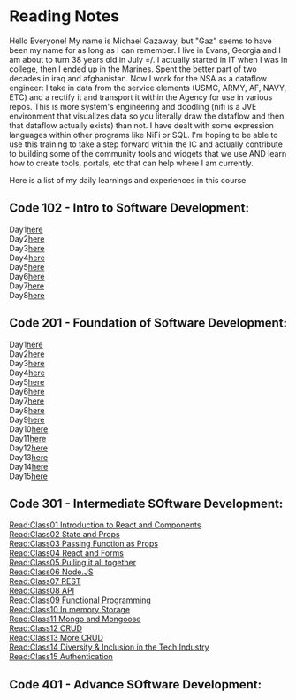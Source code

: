 # Reading Notes

Hello Everyone! My name is Michael Gazaway, but "Gaz" seems to have been my name for as long as I can remember. I live in Evans, Georgia and I am about to turn 38 years old in July =/. I actually started in IT when I was in college, then I ended up in the Marines. Spent the better part of two decades in iraq and afghanistan. Now I work for the NSA as a dataflow engineer: I take in data from the service elements (USMC, ARMY, AF, NAVY, ETC) and a rectify it and transport it within the Agency for use in various repos. This is more system's engineering and doodling (nifi is a JVE environment that visualizes data so you literally draw the dataflow and then that dataflow actually exists) than not. I have dealt with some expression languages within other programs like NiFi or SQL. I'm hoping to be able to use this training to take a step forward within the IC and actually contribute to building some of the community tools and widgets that we use AND learn how to create tools, portals, etc that can help where I am currently.

Here is a list of my daily learnings and experiences in this course

## Code 102 - Intro to Software Development:

Day1[here](https://apokoala.github.io/reading-notes/day1)<br/>
Day2[here](https://apokoala.github.io/reading-notes/day2)<br/>
Day3[here](https://apokoala.github.io/reading-notes/day3)<br/>
Day4[here](https://apokoala.github.io/reading-notes/day4)<br/>
Day5[here](https://apokoala.github.io/reading-notes/day5)<br/>
Day6[here](https://apokoala.github.io/reading-notes/day6)<br/>
Day7[here](https://apokoala.github.io/reading-notes/day7)<br/>
Day8[here](https://apokoala.github.io/reading-notes/day8)<br/>

## Code 201 - Foundation of Software Development:

Day1[here](https://apokoala.github.io/reading-notes/201_day1)<br/>
Day2[here](https://apokoala.github.io/reading-notes/201_day2)<br/>
Day3[here](https://apokoala.github.io/reading-notes/201_day3)<br/>
Day4[here](https://apokoala.github.io/reading-notes/201_day4)<br/>
Day5[here](https://apokoala.github.io/reading-notes/201_day5)<br/>
Day6[here](https://apokoala.github.io/reading-notes/201_day6)<br/>
Day7[here](https://apokoala.github.io/reading-notes/201_day7)<br/>
Day8[here](https://apokoala.github.io/reading-notes/201_day8)<br/>
Day9[here](https://apokoala.github.io/reading-notes/201_day9)<br/>
Day10[here](https://apokoala.github.io/reading-notes/201_day10)<br/>
Day11[here](https://apokoala.github.io/reading-notes/201_day11)<br/>
Day12[here](https://apokoala.github.io/reading-notes/201_day12)<br/>
Day13[here](https://apokoala.github.io/reading-notes/201_day13)<br/>
Day14[here](https://apokoala.github.io/reading-notes/201_day14)<br/>
Day15[here](https://apokoala.github.io/reading-notes/201_day15)<br/>

## Code 301 - Intermediate SOftware Development:

[Read:Class01 Introduction to React and Components](https://apokoala.github.io/reading-notes/301_class01)<br/>
[Read:Class02 State and Props](https://apokoala.github.io/reading-notes/301_class02)<br/>
[Read:Class03 Passing Function as Props](https://apokoala.github.io/reading-notes/301_class03)<br/>
[Read:Class04 React and Forms](https://apokoala.github.io/reading-notes/301_class04)<br/>
[Read:Class05 Pulling it all together](https://apokoala.github.io/reading-notes/301_class05)<br/>
[Read:Class06 Node.JS](https://apokoala.github.io/reading-notes/301_class06)<br/>
[Read:Class07 REST](https://apokoala.github.io/reading-notes/301_class07)<br/>
[Read:Class08 API](https://apokoala.github.io/reading-notes/301_class08)<br/>
[Read:Class09 Functional Programming](https://apokoala.github.io/reading-notes/301_class09)<br/>
[Read:Class10 In memory Storage](https://apokoala.github.io/reading-notes/301_class10)<br/>
[Read:Class11 Mongo and Mongoose](https://apokoala.github.io/reading-notes/301_class11)<br/>
[Read:Class12 CRUD](https://apokoala.github.io/reading-notes/301_class12)<br/>
[Read:Class13 More CRUD](https://apokoala.github.io/reading-notes/301_class13)<br/>
[Read:Class14 Diversity & Inclusion in the Tech Industry](https://apokoala.github.io/reading-notes/301_class14)<br/>
[Read:Class15 Authentication](https://apokoala.github.io/reading-notes/301_class15)<br/>

## Code 401 - Advance SOftware Development: